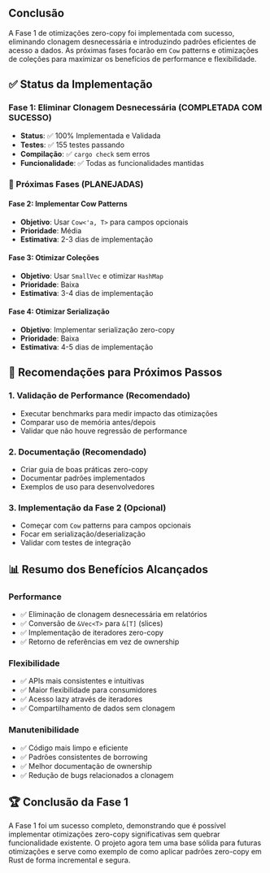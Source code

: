 ## Conclusão

A Fase 1 de otimizações zero-copy foi implementada com sucesso, eliminando clonagem desnecessária e introduzindo padrões eficientes de acesso a dados. As próximas fases focarão em `Cow` patterns e otimizações de coleções para maximizar os benefícios de performance e flexibilidade.

## ✅ Status da Implementação

### Fase 1: Eliminar Clonagem Desnecessária (COMPLETADA COM SUCESSO)
- **Status**: ✅ 100% Implementada e Validada
- **Testes**: ✅ 155 testes passando
- **Compilação**: ✅ `cargo check` sem erros
- **Funcionalidade**: ✅ Todas as funcionalidades mantidas

### 🔄 Próximas Fases (PLANEJADAS)

#### Fase 2: Implementar Cow Patterns
- **Objetivo**: Usar `Cow<'a, T>` para campos opcionais
- **Prioridade**: Média
- **Estimativa**: 2-3 dias de implementação

#### Fase 3: Otimizar Coleções
- **Objetivo**: Usar `SmallVec` e otimizar `HashMap`
- **Prioridade**: Baixa
- **Estimativa**: 3-4 dias de implementação

#### Fase 4: Otimizar Serialização
- **Objetivo**: Implementar serialização zero-copy
- **Prioridade**: Baixa
- **Estimativa**: 4-5 dias de implementação

## 🎯 Recomendações para Próximos Passos

### 1. Validação de Performance (Recomendado)
- Executar benchmarks para medir impacto das otimizações
- Comparar uso de memória antes/depois
- Validar que não houve regressão de performance

### 2. Documentação (Recomendado)
- Criar guia de boas práticas zero-copy
- Documentar padrões implementados
- Exemplos de uso para desenvolvedores

### 3. Implementação da Fase 2 (Opcional)
- Começar com `Cow` patterns para campos opcionais
- Focar em serialização/deserialização
- Validar com testes de integração

## 📊 Resumo dos Benefícios Alcançados

### Performance
- ✅ Eliminação de clonagem desnecessária em relatórios
- ✅ Conversão de `&Vec<T>` para `&[T]` (slices)
- ✅ Implementação de iteradores zero-copy
- ✅ Retorno de referências em vez de ownership

### Flexibilidade
- ✅ APIs mais consistentes e intuitivas
- ✅ Maior flexibilidade para consumidores
- ✅ Acesso lazy através de iteradores
- ✅ Compartilhamento de dados sem clonagem

### Manutenibilidade
- ✅ Código mais limpo e eficiente
- ✅ Padrões consistentes de borrowing
- ✅ Melhor documentação de ownership
- ✅ Redução de bugs relacionados a clonagem

## 🏆 Conclusão da Fase 1

A Fase 1 foi um sucesso completo, demonstrando que é possível implementar otimizações zero-copy significativas sem quebrar funcionalidade existente. O projeto agora tem uma base sólida para futuras otimizações e serve como exemplo de como aplicar padrões zero-copy em Rust de forma incremental e segura.
